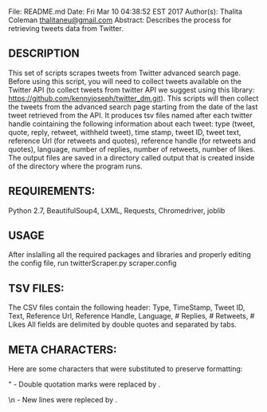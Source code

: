 
File:         README.md
Date:         Fri Mar 10 04:38:52 EST 2017
Author(s):    Thalita Coleman  <thalitaneu@gmail.com>
Abstract:     Describes the process for retrieving tweets data from Twitter.


DESCRIPTION
-----------
This set of scripts scrapes tweets from Twitter advanced search page. Before using this script, 
you will need to collect tweets available on the Twitter API (to collect tweets from twitter API 
we suggest using this library: https://github.com/kennyjoseph/twitter_dm.git). This scripts will then collect 
the tweets from the advanced search page starting from the date of the last tweet retrieved from the API.
It produces tsv files named after each twitter handle cointaining the following information about each tweet: 
type (tweet, quote, reply, retweet, withheld tweet), time stamp, tweet ID, tweet text, reference Url (for retweets and quotes),
reference handle (for retweets and quotes), language, number of replies, number of retweets, number of likes.
The output files are saved in a directory called output that is created inside of the
directory where the program runs.

REQUIREMENTS:
------------
Python 2.7, BeautifulSoup4, LXML, Requests, Chromedriver, joblib

USAGE
------

After inslalling all the required packages and libraries and properly editing the 
config file, run twitterScraper.py scraper.config


TSV FILES:
---------
The CSV files contain the following header:
Type, TimeStamp, Tweet ID, Text, Reference Url, Reference Handle, Language, # Replies, # Retweets, # Likes
All fields are delimited by double quotes and separated by tabs.

META CHARACTERS:
---------------
Here are some characters that were substituted to preserve formatting:

 " - Double quotation marks were replaced by <quote>.

\n - New lines were repleced by <newline>.
